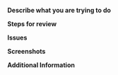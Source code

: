 **Describe what you are trying to do**
<!-- Are you trying to fix an issue? Implement a feature? -->

**Steps for review**
<!-- How would you like the reviewer to test your feature? -->

**Issues**
<!-- Are there any existing issues? Does it close or refer to an issue -->
<!-- If close, please write `fixes #123` where 123 is the issue number. -->
<!-- If mention/refer to an issue, write `related to #123` -->

**Screenshots**
<!-- For UI/logs changes -->

**Additional Information**